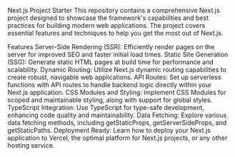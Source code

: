 Next.js Project Starter
This repository contains a comprehensive Next.js project designed to showcase the framework's capabilities and best practices for building modern web applications. The project covers essential features and techniques to help you get the most out of Next.js.

Features
Server-Side Rendering (SSR): Efficiently render pages on the server for improved SEO and faster initial load times.
Static Site Generation (SSG): Generate static HTML pages at build time for performance and scalability.
Dynamic Routing: Utilize Next.js dynamic routing capabilities to create robust, navigable web applications.
API Routes: Set up serverless functions with API routes to handle backend logic directly within your Next.js application.
CSS Modules and Styling: Implement CSS Modules for scoped and maintainable styling, along with support for global styles.
TypeScript Integration: Use TypeScript for type-safe development, enhancing code quality and maintainability.
Data Fetching: Explore various data fetching methods, including getStaticProps, getServerSideProps, and getStaticPaths.
Deployment Ready: Learn how to deploy your Next.js application to Vercel, the optimal platform for Next.js projects, or any other hosting service.
